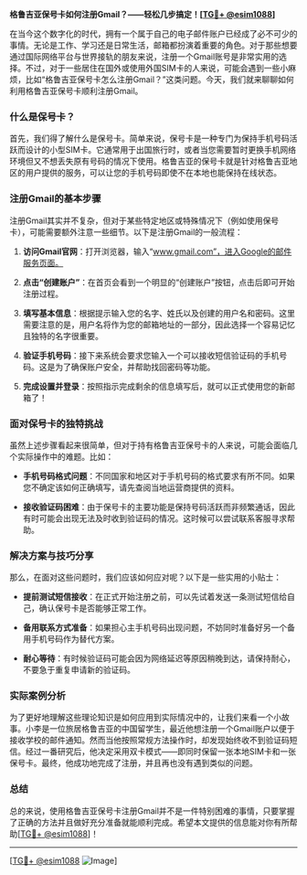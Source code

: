 **格鲁吉亚保号卡如何注册Gmail？——轻松几步搞定！[[TG💪+ @esim1088](https://t.me/s/esim1088)]**

在当今这个数字化的时代，拥有一个属于自己的电子邮件账户已经成了必不可少的事情。无论是工作、学习还是日常生活，邮箱都扮演着重要的角色。对于那些想要通过国际网络平台与世界接轨的朋友来说，注册一个Gmail账号是非常实用的选择。不过，对于一些居住在国外或使用外国SIM卡的人来说，可能会遇到一些小麻烦，比如“格鲁吉亚保号卡怎么注册Gmail？”这类问题。今天，我们就来聊聊如何利用格鲁吉亚保号卡顺利注册Gmail。

### 什么是保号卡？

首先，我们得了解什么是保号卡。简单来说，保号卡是一种专门为保持手机号码活跃而设计的小型SIM卡。它通常用于出国旅行时，或者当您需要暂时更换手机网络环境但又不想丢失原有号码的情况下使用。格鲁吉亚的保号卡就是针对格鲁吉亚地区的用户提供的服务，可以让您的手机号码即使不在本地也能保持在线状态。

### 注册Gmail的基本步骤

注册Gmail其实并不复杂，但对于某些特定地区或特殊情况下（例如使用保号卡），可能需要额外注意一些细节。以下是注册Gmail的一般流程：

1. **访问Gmail官网**：打开浏览器，输入“www.gmail.com”，进入Google的邮件服务页面。
   
2. **点击“创建账户”**：在首页会看到一个明显的“创建账户”按钮，点击后即可开始注册过程。

3. **填写基本信息**：根据提示输入您的名字、姓氏以及创建的用户名和密码。这里需要注意的是，用户名将作为您的邮箱地址的一部分，因此选择一个容易记忆且独特的名字很重要。

4. **验证手机号码**：接下来系统会要求您输入一个可以接收短信验证码的手机号码。这是为了确保账户安全，并帮助找回密码等功能。

5. **完成设置并登录**：按照指示完成剩余的信息填写后，就可以正式使用您的新邮箱了！

### 面对保号卡的独特挑战

虽然上述步骤看起来很简单，但对于持有格鲁吉亚保号卡的人来说，可能会面临几个实际操作中的难题。比如：

- **手机号码格式问题**：不同国家和地区对于手机号码的格式要求有所不同。如果您不确定该如何正确填写，请先查阅当地运营商提供的资料。
  
- **接收验证码困难**：由于保号卡的主要功能是保持号码活跃而非频繁通话，因此有时可能会出现无法及时收到验证码的情况。这时候可以尝试联系客服寻求帮助。

### 解决方案与技巧分享

那么，在面对这些问题时，我们应该如何应对呢？以下是一些实用的小贴士：

- **提前测试短信接收**：在正式开始注册之前，可以先试着发送一条测试短信给自己，确认保号卡是否能够正常工作。
  
- **备用联系方式准备**：如果担心主手机号码出现问题，不妨同时准备好另一个备用手机号码作为替代方案。

- **耐心等待**：有时候验证码可能会因为网络延迟等原因稍晚到达，请保持耐心，不要急于重复申请新的验证码。

### 实际案例分析

为了更好地理解这些理论知识是如何应用到实际情况中的，让我们来看一个小故事。小李是一位旅居格鲁吉亚的中国留学生，最近他想注册一个Gmail账户以便于接收学校的邮件通知。然而当他按照常规方法操作时，却发现始终收不到验证码短信。经过一番研究后，他决定采用双卡模式——即同时保留一张本地SIM卡和一张保号卡。最终，他成功地完成了注册，并且再也没有遇到类似的问题。

### 总结

总的来说，使用格鲁吉亚保号卡注册Gmail并不是一件特别困难的事情，只要掌握了正确的方法并且做好充分准备就能顺利完成。希望本文提供的信息能对你有所帮助[[TG💪+ @esim1088](https://t.me/s/esim1088)]！

---

[[TG💪+ @esim1088](https://t.me/s/esim1088) ![Image](https://i.postimg.cc/4NQfJmqS/Snipaste-2025-05-13-00-14-12.png)]